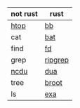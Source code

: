 |not rust |rust |
|-|-|
|[htop](https://htop.dev/)|[bb](https://github.com/epilys/bb)|
|cat|[bat](#)|
|find|[fd](#)|
|grep|[ripgrep](#)|
|[ncdu](https://dev.yorhel.nl/ncdu)|[dua](https://github.com/Byron/dua-cli)|
|tree|[broot](https://github.com/Canop/broot)|
|ls|[exa](#)|
